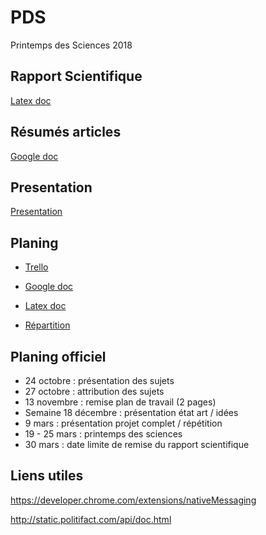 # PDS
Printemps des Sciences 2018

## Rapport Scientifique

[Latex doc](https://www.overleaf.com/14750923jpfbczrkwxvx)

## Résumés articles

[Google doc](https://docs.google.com/document/d/1Vgg57pdmgUG4xCS7hSC6xP5k4GovKCfQ4IM2LJRKDiM/edit?usp=sharing)

## Presentation

[Presentation](https://docs.google.com/presentation/d/1jXkH232kd5Wf4L6MA7hTQCK2LAfmDP5Bx5To4rg0qzA/edit?usp=sharing)

## Planing

* [Trello](https://trello.com/b/aBqQalgj/impl%C3%A9mentation)

* [Google doc](https://docs.google.com/document/d/1AhPf8NOaU6Aem6HRUfJNpmVS-yzfYDsJnOrfgR4VplE/edit)

* [Latex doc](https://www.overleaf.com/12240683hvstgkkwfgff)

* [Répartition](https://docs.google.com/document/d/1cwKMxXM_aRZrQ1QV-udUW2dDhaDuJ1DZY5Zh50XlvxU/edit?usp=sharing)

## Planing officiel

- 24 octobre : présentation des sujets
- 27 octobre : attribution des sujets
- 13 novembre : remise plan de travail (2 pages)
- Semaine 18 décembre : présentation état art / idées
- 9 mars : présentation projet complet / répétition
- 19 - 25 mars : printemps des sciences
- 30 mars : date limite de remise du rapport scientifique


## Liens utiles

https://developer.chrome.com/extensions/nativeMessaging

http://static.politifact.com/api/doc.html
